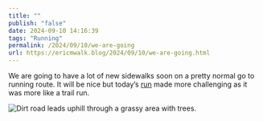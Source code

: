 ```yaml
---
title: ""
publish: "false"
date: 2024-09-10 14:16:39
tags: "Running"
permalink: /2024/09/10/we-are-going
url: https://ericmwalk.blog/2024/09/10/we-are-going.html
---
```


We are going to have a lot of new sidewalks soon on a pretty normal go to running route. It will be nice but today’s [run](https://strava.com/activities/12374670386) made more challenging as it was more like a trail run.

![Dirt road leads uphill through a grassy area with trees.](https://ericmwalk.blog/uploads/2024/img-1900.jpeg)
